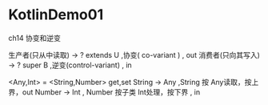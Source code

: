 # KotlinDemo01

ch14 协变和逆变

生产者(只从中读取) -> ? extends U ,协变(  co-variant   ) , out
消费者(只向其写入) -> ? super   B ,逆变(control-variant) , in

<Any,Int> = <String,Number> 
get,set
String -> Any ,String 按 Any读取，按上界，out
Number -> Int , Number 按子类 Int处理，按下界 , in
